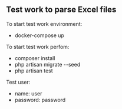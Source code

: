 ## Test work to parse Excel files

To start test work environment:
 - docker-compose up

To start test work perfom:
 - composer install
 - php artisan migrate --seed
 - php artisan test

Test user:
- name: user
- password: password

